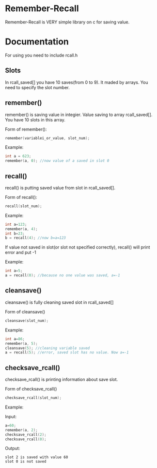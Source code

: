 # Remember-Recall
Remember-Recall is VERY simple library on c for saving value. 

# Documentation
For using you need to include rcall.h

## Slots
In rcall_saved[] you have 10 saves(from 0 to 9). It maded by arrays. You need to specify the slot number.

## remember()
remember() is saving value in integier. Value saving to array rcall_saved[]. You have 10 slots in this array.

Form of remember():
```c
remember(variablei_or_value, slot_num);
```

Example:
```c
int a = 623;
remember(a, 0); //now value of a saved in slot 0
```

## recall()
recall() is putting saved value from slot in rcall_saved[].

Form of recall():
```c
recall(slot_num);
```

Example:
```c
int a=123;
remember(a, 4);
int b=23;
b = recall(4); //now b=a=123
```
If value not saved in slot(or slot not specified correctly), recall() will print error and put -1

Example:
```c
int a=5;
a = recall(0); //because no one value was saved, a=-1
```

## cleansave()
cleansave() is fully cleaning saved slot in rcall_saved[]

Form of cleansave()
```c
cleansave(slot_num);
```

Example:
```c
int a=86;
remember(a, 5);
cleansave(5); //cleaning variable saved
a = recall(5); //error, saved slot has no value. Now a=-1
```

## checksave_rcall()
checksave_rcall() is printing information about save slot.

Form of checksave_rcall()
```c
checksave_rcall(slot_num);
```

Example:

Input:
```c
a=60;
remember(a, 2);
checksave_rcall(2);
checksave_rcall(0);
```

Output:
```
slot 2 is saved with value 60
slot 0 is not saved
```





